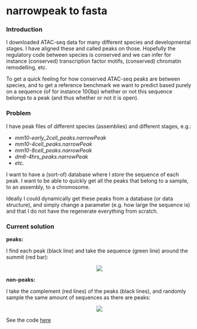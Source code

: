 # narrowpeak to fasta
### Introduction
I downloaded ATAC-seq data for many different species and developmental stages. I have aligned these
and called peaks on those. Hopefully the regulatory code between species is conserved and we can
infer for instance (conserved) transcription factor motifs, (conserved) chromatin remodelling, etc.  

To get a quick feeling for how conserved ATAC-seq peaks are between species, and to get a reference
benchmark we want to predict based purely on a sequence (of for instance 100bp) whether or not this
sequence belongs to a peak (and thus whether or not it is open). 

### Problem
I have peak files of different species (assemblies) and different stages, e.g.:
  - *mm10-early_2cell_peaks.narrowPeak*
  - *mm10-4cell_peaks.narrowPeak*
  - *mm10-8cell_peaks.narrowPeak*
  - *dm6-4hrs_peaks.narrowPeak*
  - *etc.*

I want to have a (sort-of) database where I store the sequence of each peak. I want to be able to 
quickly get all the peaks that belong to a sample, to an assembly, to a chromosome. 

Ideally I could dynamically get these peaks from a database (or data structure), and simply change 
a parameter (e.g. how large the sequence is) and that I do not have the regenerate everything from
scratch.

### Current solution
**peaks:**

I find each peak (black line) and take the sequence (green line) around the summit (red bar): 
<p align="center">
    <img src="https://raw.githubusercontent.com/vanheeringen-lab/GroupMeetings/master/code_review/narrowpeak_to_fasta/stagetofastq.jpg">
</p>

**non-peaks:**

I take the complement (red lines) of the peaks (black lines), and randomly sample the same amount of
sequences as there are peaks: 
<p align="center">
    <img src="https://raw.githubusercontent.com/vanheeringen-lab/GroupMeetings/master/code_review/narrowpeak_to_fasta/stagestofastq.jpg">
</p>

See the code [here](https://github.com/vanheeringen-lab/GroupMeetings/blob/master/code_review/narrowpeak_to_fasta/peak_to_fasta.py)
